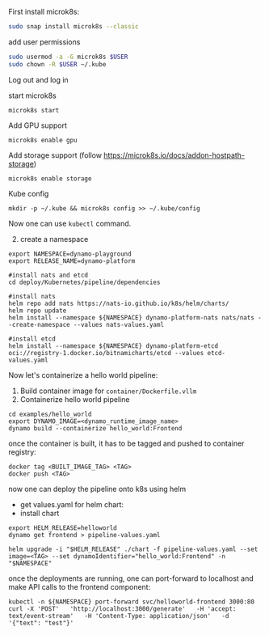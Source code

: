 First install microk8s:

```bash
sudo snap install microk8s --classic
```

add user permissions
```bash
sudo usermod -a -G microk8s $USER
sudo chown -R $USER ~/.kube
```

Log out and log in

start microk8s
```
microk8s start
```

Add GPU support
```
microk8s enable gpu
```

Add storage support (follow https://microk8s.io/docs/addon-hostpath-storage)
```
microk8s enable storage
```

Kube config
```
mkdir -p ~/.kube && microk8s config >> ~/.kube/config
```

Now one can use `kubectl` command. 

2. create a namespace

```
export NAMESPACE=dynamo-playground
export RELEASE_NAME=dynamo-platform

#install nats and etcd
cd deploy/Kubernetes/pipeline/dependencies

#install nats
helm repo add nats https://nats-io.github.io/k8s/helm/charts/
helm repo update
helm install --namespace ${NAMESPACE} dynamo-platform-nats nats/nats --create-namespace --values nats-values.yaml

#install etcd
helm install --namespace ${NAMESPACE} dynamo-platform-etcd oci://registry-1.docker.io/bitnamicharts/etcd --values etcd-values.yaml
```

Now let's containerize a hello world pipeline:
1. Build container image for `container/Dockerfile.vllm` 
2. Containerize hello world pipeline
```
cd examples/hello_world
export DYNAMO_IMAGE=<dynamo_runtime_image_name>  
dynamo build --containerize hello_world:Frontend
```

once the container is built, it has to be tagged and pushed to container registry:
```
docker tag <BUILT_IMAGE_TAG> <TAG> 
docker push <TAG>
```

now one can deploy the pipeline onto k8s using helm 
- get values.yaml for helm chart:
- install chart
```
export HELM_RELEASE=helloworld
dynamo get frontend > pipeline-values.yaml 

helm upgrade -i "$HELM_RELEASE" ./chart -f pipeline-values.yaml --set image=<TAG> --set dynamoIdentifier="hello_world:Frontend" -n "$NAMESPACE"
```

once the deployments are running, one can port-forward to localhost and make API calls to the frontend component:
```
kubectl -n ${NAMESPACE} port-forward svc/helloworld-frontend 3000:80
curl -X 'POST'   'http://localhost:3000/generate'   -H 'accept: text/event-stream'   -H 'Content-Type: application/json'   -d '{"text": "test"}'
```
